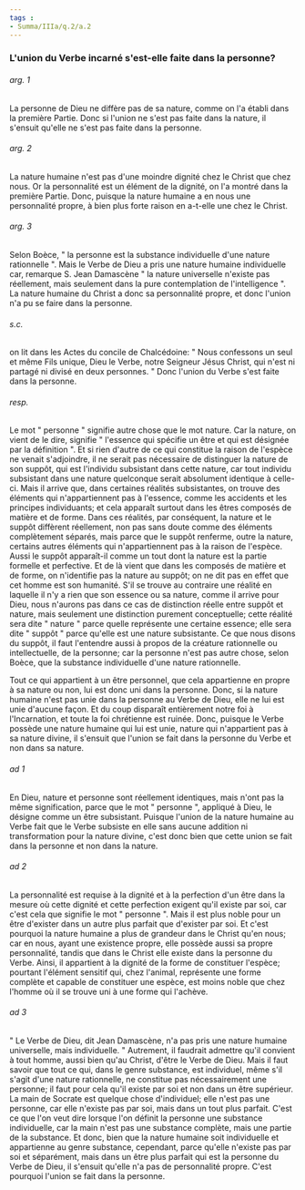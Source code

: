 ```yaml
---
tags : 
- Summa/IIIa/q.2/a.2
---
```


### L'union du Verbe incarné s'est-elle faite dans la personne?

###### arg. 1
La personne de Dieu ne diffère pas de sa nature, comme on l'a établi dans la première Partie. Donc si l'union ne s'est pas faite dans la nature, il s'ensuit qu'elle ne s'est pas faite dans la personne. 

###### arg. 2
La nature humaine n'est pas d'une moindre dignité chez le Christ que chez nous. Or la personnalité est un élément de la dignité, on l'a montré dans la première Partie. Donc, puisque la nature humaine a en nous une personnalité propre, à bien plus forte raison en a-t-elle une chez le Christ. 

###### arg. 3
Selon Boèce, " la personne est la substance individuelle d'une nature rationnelle ". Mais le Verbe de Dieu a pris une nature humaine individuelle car, remarque S. Jean Damascène " la nature universelle n'existe pas réellement, mais seulement dans la pure contemplation de l'intelligence ". La nature humaine du Christ a donc sa personnalité propre, et donc l'union n'a pu se faire dans la personne. 

###### s.c.
on lit dans les Actes du concile de Chalcédoine: " Nous confessons un seul et même Fils unique, Dieu le Verbe, notre Seigneur Jésus Christ, qui n'est ni partagé ni divisé en deux personnes. " Donc l'union du Verbe s'est faite dans la personne. 

###### resp.
Le mot " personne " signifie autre chose que le mot nature. Car la nature, on vient de le dire, signifie " l'essence qui spécifie un être et qui est désignée par la définition ". Et si rien d'autre de ce qui constitue la raison de l'espèce ne venait s'adjoindre, il ne serait pas nécessaire de distinguer la nature de son suppôt, qui est l'individu subsistant dans cette nature, car tout individu subsistant dans une nature quelconque serait absolument identique à celle-ci. Mais il arrive que, dans certaines réalités subsistantes, on trouve des éléments qui n'appartiennent pas à l'essence, comme les accidents et les principes individuants; et cela apparaît surtout dans les êtres composés de matière et de forme. Dans ces réalités, par conséquent, la nature et le suppôt diffèrent réellement, non pas sans doute comme des éléments complètement séparés, mais parce que le suppôt renferme, outre la nature, certains autres éléments qui n'appartiennent pas à la raison de l'espèce. Aussi le suppôt apparaît-il comme un tout dont la nature est la partie formelle et perfective. Et de là vient que dans les composés de matière et de forme, on n'identifie pas la nature au suppôt; on ne dit pas en effet que cet homme est son humanité. S'il se trouve au contraire une réalité en laquelle il n'y a rien que son essence ou sa nature, comme il arrive pour Dieu, nous n'aurons pas dans ce cas de distinction réelle entre suppôt et nature, mais seulement une distinction purement conceptuelle; cette réalité sera dite " nature " parce quelle représente une certaine essence; elle sera dite " suppôt " parce qu'elle est une nature subsistante. Ce que nous disons du suppôt, il faut l'entendre aussi à propos de la créature rationnelle ou intellectuelle, de la personne; car la personne n'est pas autre chose, selon Boèce, que la substance individuelle d'une nature rationnelle. 

Tout ce qui appartient à un être personnel, que cela appartienne en propre à sa nature ou non, lui est donc uni dans la personne. Donc, si la nature humaine n'est pas unie dans la personne au Verbe de Dieu, elle ne lui est unie d'aucune façon. Et du coup disparaît entièrement notre foi à l'Incarnation, et toute la foi chrétienne est ruinée. Donc, puisque le Verbe possède une nature humaine qui lui est unie, nature qui n'appartient pas à sa nature divine, il s'ensuit que l'union se fait dans la personne du Verbe et non dans sa nature. 

###### ad 1
En Dieu, nature et personne sont réellement identiques, mais n'ont pas la même signification, parce que le mot " personne ", appliqué à Dieu, le désigne comme un être subsistant. Puisque l'union de la nature humaine au Verbe fait que le Verbe subsiste en elle sans aucune addition ni transformation pour la nature divine, c'est donc bien que cette union se fait dans la personne et non dans la nature. 

###### ad 2
La personnalité est requise à la dignité et à la perfection d'un être dans la mesure où cette dignité et cette perfection exigent qu'il existe par soi, car c'est cela que signifie le mot " personne ". Mais il est plus noble pour un être d'exister dans un autre plus parfait que d'exister par soi. Et c'est pourquoi la nature humaine a plus de grandeur dans le Christ qu'en nous; car en nous, ayant une existence propre, elle possède aussi sa propre personnalité, tandis que dans le Christ elle existe dans la personne du Verbe. Ainsi, il appartient à la dignité de la forme de constituer l'espèce; pourtant l'élément sensitif qui, chez l'animal, représente une forme complète et capable de constituer une espèce, est moins noble que chez l'homme où il se trouve uni à une forme qui l'achève. 

###### ad 3
" Le Verbe de Dieu, dit Jean Damascène, n'a pas pris une nature humaine universelle, mais individuelle. " Autrement, il faudrait admettre qu'il convient à tout homme, aussi bien qu'au Christ, d'être le Verbe de Dieu. Mais il faut savoir que tout ce qui, dans le genre substance, est individuel, même s'il s'agit d'une nature rationnelle, ne constitue pas nécessairement une personne; il faut pour cela qu'il existe par soi et non dans un être supérieur. La main de Socrate est quelque chose d'individuel; elle n'est pas une personne, car elle n'existe pas par soi, mais dans un tout plus parfait. C'est ce que l'on veut dire lorsque l'on définit la personne une substance individuelle, car la main n'est pas une substance complète, mais une partie de la substance. Et donc, bien que la nature humaine soit individuelle et appartienne au genre substance, cependant, parce qu'elle n'existe pas par soi et séparément, mais dans un être plus parfait qui est la personne du Verbe de Dieu, il s'ensuit qu'elle n'a pas de personnalité propre. C'est pourquoi l'union se fait dans la personne. 

